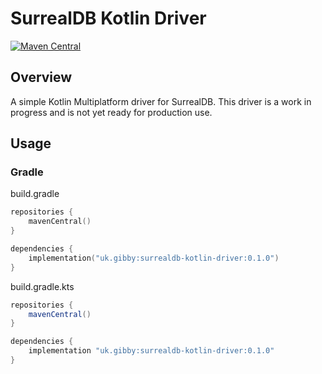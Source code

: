 # SurrealDB Kotlin Driver
[![Maven Central](https://maven-badges.herokuapp.com/maven-central/uk.gibby/surrealdb-kotlin-driver/badge.svg)](https://maven-badges.herokuapp.com/maven-central/uk.gibby/surrealdb-kotlin-driver)
## Overview
A simple Kotlin Multiplatform driver for SurrealDB. This driver is a work in progress and is not yet ready for production use.

## Usage
### Gradle
build.gradle
```kotlin
repositories {
    mavenCentral()
}

dependencies {
    implementation("uk.gibby:surrealdb-kotlin-driver:0.1.0")
}
```
build.gradle.kts
```groovy
repositories {
    mavenCentral()
}

dependencies {
    implementation "uk.gibby:surrealdb-kotlin-driver:0.1.0"
}
```

###
